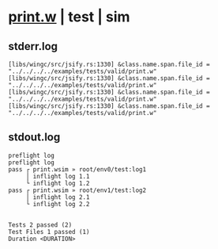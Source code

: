 # [print.w](../../../../../examples/tests/valid/print.w) | test | sim

## stderr.log
```log
[libs/wingc/src/jsify.rs:1330] &class.name.span.file_id = "../../../../examples/tests/valid/print.w"
[libs/wingc/src/jsify.rs:1330] &class.name.span.file_id = "../../../../examples/tests/valid/print.w"
[libs/wingc/src/jsify.rs:1330] &class.name.span.file_id = "../../../../examples/tests/valid/print.w"
[libs/wingc/src/jsify.rs:1330] &class.name.span.file_id = "../../../../examples/tests/valid/print.w"
```

## stdout.log
```log
preflight log
preflight log
pass ┌ print.wsim » root/env0/test:log1
     │ inflight log 1.1
     └ inflight log 1.2
pass ┌ print.wsim » root/env1/test:log2
     │ inflight log 2.1
     └ inflight log 2.2
 
 
Tests 2 passed (2)
Test Files 1 passed (1)
Duration <DURATION>
```

